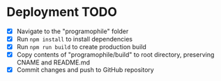 # Deployment TODO

- [x] Navigate to the "programophile" folder
- [x] Run `npm install` to install dependencies
- [x] Run `npm run build` to create production build
- [x] Copy contents of "programophile/build" to root directory, preserving CNAME and README.md
- [x] Commit changes and push to GitHub repository
